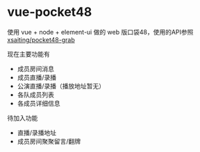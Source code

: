 # vue-pocket48

使用 vue + node + element-ui 做的 web 版口袋48，使用的API参照[xsaiting/pocket48-grab](https://github.com/xsaiting/pocket48-grab/wiki)

现在主要功能有

* 成员房间消息
* 成员直播/录播
* 公演直播/录播（播放地址暂无）
* 各队成员列表
* 各成员详细信息

待加入功能

* 直播/录播地址
* 成员房间聚聚留言/翻牌

